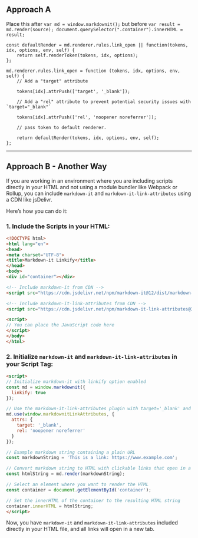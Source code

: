 
## Approach A

Place this after `var md = window.markdownit();` but before `var result = md.render(source); document.querySelector(".container").innerHTML = result;`

```
const defaultRender = md.renderer.rules.link_open || function(tokens, idx, options, env, self) {
    return self.renderToken(tokens, idx, options);
};

md.renderer.rules.link_open = function (tokens, idx, options, env, self) {
    // Add a "target" attribute

    tokens[idx].attrPush(['target', '_blank']);

    // Add a "rel" attribute to prevent potential security issues with `target="_blank"`

    tokens[idx].attrPush(['rel', 'noopener noreferrer']);

    // pass token to default renderer.

    return defaultRender(tokens, idx, options, env, self);
};
```

---

## Approach B - Another Way
If you are working in an environment where you are including scripts directly in your HTML and not using a module bundler like Webpack or Rollup, you can include `markdown-it` and `markdown-it-link-attributes` using a CDN like jsDelivr.

Here’s how you can do it:

### 1. Include the Scripts in your HTML:

```html
<!DOCTYPE html>
<html lang="en">
<head>
<meta charset="UTF-8">
<title>Markdown-it Linkify</title>
</head>
<body>
<div id="container"></div>

<!-- Include markdown-it from CDN -->
<script src="https://cdn.jsdelivr.net/npm/markdown-it@12/dist/markdown-it.min.js"></script>

<!-- Include markdown-it-link-attributes from CDN -->
<script src="https://cdn.jsdelivr.net/npm/markdown-it-link-attributes@3/dist/index.umd.js"></script>

<script>
// You can place the JavaScript code here
</script>
</body>
</html>
```

### 2. Initialize `markdown-it` and `markdown-it-link-attributes` in your Script Tag:

```html
<script>
// Initialize markdown-it with linkify option enabled
const md = window.markdownit({
  linkify: true
});

// Use the markdown-it-link-attributes plugin with target='_blank' and rel='noopener noreferrer'
md.use(window.markdownitLinkAttributes, {
  attrs: {
    target: '_blank',
    rel: 'noopener noreferrer'
  }
});

// Example markdown string containing a plain URL
const markdownString = 'This is a link: https://www.example.com';

// Convert markdown string to HTML with clickable links that open in a new tab
const htmlString = md.render(markdownString);

// Select an element where you want to render the HTML
const container = document.getElementById('container');

// Set the innerHTML of the container to the resulting HTML string
container.innerHTML = htmlString;
</script>
```

Now, you have `markdown-it` and `markdown-it-link-attributes` included directly in your HTML file, and all links will open in a new tab.